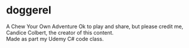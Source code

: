 # doggerel
A Chew Your Own Adventure
Ok to play and share, but please credit me, Candice Colbert, the creator of this content.  
Made as part my Udemy C# code class.
